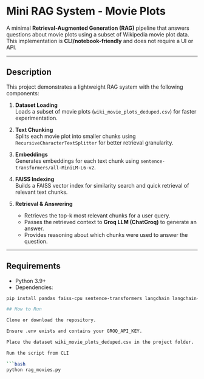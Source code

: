 # Mini RAG System - Movie Plots

A minimal **Retrieval-Augmented Generation (RAG)** pipeline that answers questions about movie plots using a subset of Wikipedia movie plot data.  
This implementation is **CLI/notebook-friendly** and does not require a UI or API.

---

## Description

This project demonstrates a lightweight RAG system with the following components:

1. **Dataset Loading**  
   Loads a subset of movie plots (`wiki_movie_plots_deduped.csv`) for faster experimentation.

2. **Text Chunking**  
   Splits each movie plot into smaller chunks using `RecursiveCharacterTextSplitter` for better retrieval granularity.

3. **Embeddings**  
   Generates embeddings for each text chunk using `sentence-transformers/all-MiniLM-L6-v2`.

4. **FAISS Indexing**  
   Builds a FAISS vector index for similarity search and quick retrieval of relevant text chunks.

5. **Retrieval & Answering**  
   - Retrieves the top-k most relevant chunks for a user query.  
   - Passes the retrieved context to **Groq LLM (ChatGroq)** to generate an answer.  
   - Provides reasoning about which chunks were used to answer the question.


---

## Requirements

- Python 3.9+  
- Dependencies:

```bash
pip install pandas faiss-cpu sentence-transformers langchain langchain-groq python-dotenv

## How to Run

Clone or download the repository.

Ensure .env exists and contains your GROQ_API_KEY.

Place the dataset wiki_movie_plots_deduped.csv in the project folder.

Run the script from CLI

```bash
python rag_movies.py

